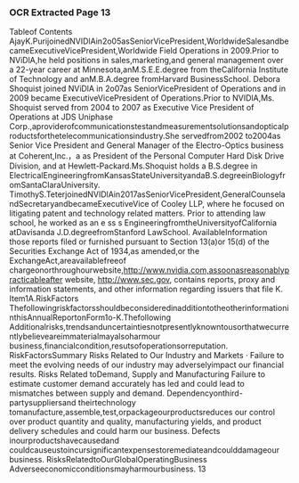 ### OCR Extracted Page 13

Tableof Contents
AjayK.PurijoinedNVIDlAin2o05asSeniorVicePresident,WorldwideSalesandbecameExecutiveVicePresident,Worldwide
Field Operations in 2009.Prior to NViDlA,he held positions in sales,marketing,and general management over a 22-year career at
Minnesota,anM.S.E.E.degree from theCalifornia Institute of Technology and anM.B.A.degree fromHarvard BusinessSchool.
Debora Shoquist joined NViDlA in 2o07as SeniorVicePresident of Operations and in 2009 became ExecutiveVicePresident of
Operations.Prior to NVIDlA,Ms. Shoquist served from 2004 to 2007 as Executive Vice President of Operations at JDS Uniphase
Corp.,aproviderofcommunicationstestandmeasurementsolutionsandopticalproductsforthetelecommunicationsindustry.She
servedfrom2002 to2004as Senior Vice President and General Manager of the Electro-Optics business at Coherent,Inc.，a
as President of the Personal Computer Hard Disk Drive Division, and at Hewlett-Packard.Ms.Shoquist holds a B.S.degree in
ElectricalEngineeringfromKansasStateUniversityandaB.S.degreeinBiologyfromSantaClaraUniversity.
TimothyS.TeterjoinedNVIDlAin2017asSeniorVicePresident,GeneralCounselandSecretaryandbecameExecutiveVice
of Cooley LLP, where he focused on litigating patent and technology related matters. Prior to attending law school, he worked as an
      e        ss   s
EngineeringfromtheUniversityofCalifornia atDavisanda J.D.degreefromStanford LawSchool.
AvailableInformation
those reports filed or furnished pursuant to Section 13(a)or 15(d) of the Securities Exchange Act of 1934,as amended,or the
ExchangeAct,areavailablefreeof chargeonorthroughourwebsite,http://www.nvidia.com,assoonasreasonablypracticableafter
website, http://www.sec.gov, contains reports, proxy and information statements, and other information regarding issuers that file
K.
Item1A.RiskFactors
ThefollowingriskfactorsshouldbeconsideredinadditiontotheotherinformationinthisAnnualReportonForm1o-K.Thefollowing
Additionalrisks,trendsanduncertaintiesnotpresentlyknowntousorthatwecurrentlybelieveareimmaterialmayalsoharmour
business,financialcondition,resutsofoperationsorreputation.
RiskFactorsSummary
Risks Related to Our Industry and Markets
·
Failure to meet the evolving needs of our industry may adverselyimpact our financial results.
Risks Related toDemand, Supply and Manufacturing
Failure to estimate customer demand accurately has led and could lead to mismatches between supply and demand.
Dependencyonthird-partysuppliersand theirtechnology tomanufacture,assemble,test,orpackageourproductsreduces
our control over product quantity and quality, manufacturing yields, and product delivery schedules and could harm our
business.
Defects inourproductshavecausedand couldcauseustoincursignificantexpensestoremediateandcoulddamageour
business.
RisksRelatedtoOurGlobalOperatingBusiness
Adverseeconomicconditionsmayharmourbusiness.
13